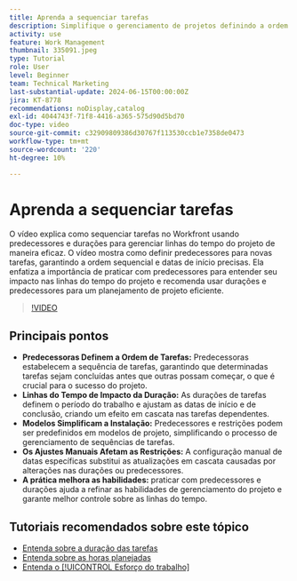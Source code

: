 ```yaml
---
title: Aprenda a sequenciar tarefas
description: Simplifique o gerenciamento de projetos definindo a ordem das tarefas com predecessores, definindo linhas do tempo por meio de durações, simplificando sequências com o uso de modelos, evitando restrições manuais e refinando habilidades com a prática.
activity: use
feature: Work Management
thumbnail: 335091.jpeg
type: Tutorial
role: User
level: Beginner
team: Technical Marketing
last-substantial-update: 2024-06-15T00:00:00Z
jira: KT-8778
recommendations: noDisplay,catalog
exl-id: 4044743f-71f8-4416-a365-575d90d5bd70
doc-type: video
source-git-commit: c32909809386d30767f113530ccb1e7358de0473
workflow-type: tm+mt
source-wordcount: '220'
ht-degree: 10%

---
```


# Aprenda a sequenciar tarefas

O vídeo explica como sequenciar tarefas no Workfront usando predecessores e durações para gerenciar linhas do tempo do projeto de maneira eficaz.
O vídeo mostra como definir predecessores para novas tarefas, garantindo a ordem sequencial e datas de início precisas.
&#x200B;Ela enfatiza a importância de praticar com predecessores para entender seu impacto nas linhas do tempo do projeto e recomenda usar durações e predecessores para um planejamento de projeto eficiente.


>[!VIDEO](https://video.tv.adobe.com/v/335091/?quality=12&learn=on&enablevpops)

## Principais pontos

* **Predecessoras Definem a Ordem de Tarefas:** Predecessoras estabelecem a sequência de tarefas, garantindo que determinadas tarefas sejam concluídas antes que outras possam começar, o que é crucial para o sucesso do projeto. &#x200B;
* **Linhas do Tempo de Impacto da Duração:** As durações de tarefas definem o período do trabalho e ajustam as datas de início e de conclusão, criando um efeito em cascata nas tarefas dependentes. &#x200B;
* **Modelos Simplificam a Instalação:** Predecessores e restrições podem ser predefinidos em modelos de projeto, simplificando o processo de gerenciamento de sequências de tarefas. &#x200B;
* **Os Ajustes Manuais Afetam as Restrições:** A configuração manual de datas específicas substitui as atualizações em cascata causadas por alterações nas durações ou predecessores. &#x200B;
* **A prática melhora as habilidades:** praticar com predecessores e durações ajuda a refinar as habilidades de gerenciamento do projeto e garante melhor controle sobre as linhas do tempo.

## Tutoriais recomendados sobre este tópico

* [Entenda sobre a duração das tarefas](/help/manage-work/tasks/understand-task-durations.md)
* [Entenda sobre as horas planejadas](/help/manage-work/tasks/understand-planned-hours.md)
* [Entenda o [!UICONTROL Esforço do trabalho]](/help/manage-work/tasks/understand-work-effort.md)
